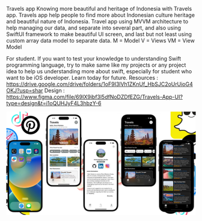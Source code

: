 Travels app
Knowing more beautiful and heritage of Indonesia with Travels app. Travels app help people to find more about Indonesian culture heritage and beautiful nature of Indonesia.
Travel app using MVVM architecture to help managing our data, and separate into several part, and also using SwiftUI framework to make beautiful UI screen, and last but not least using custom array data model to separate data.
M = Model
V = Views
VM = View Model

For student. If you want to test your knowledge to understanding Swift programming language, try to make same like my projects or any project idea to help us understanding more about swift, especially for student who want to be iOS developer.
Learn today for future.
Resources : https://drive.google.com/drive/folders/1oF9I3lVh1ZKnUf_HbSJC2oUrUioG4OKJ?usp=shar
Design : https://www.figma.com/file/69IX9ibf3l5dfNoDZDfEZG/Travels-App-UI?type=design&t=i1oQUHJyF4L3hbzY-6

![alt text](https://github.com/PFebrianoooo/Travels-App/blob/Main/Travels/Assets.xcassets/ImagesFolder/ImageLogo/coversImage.imageset/Travels.jpg?raw=true)
